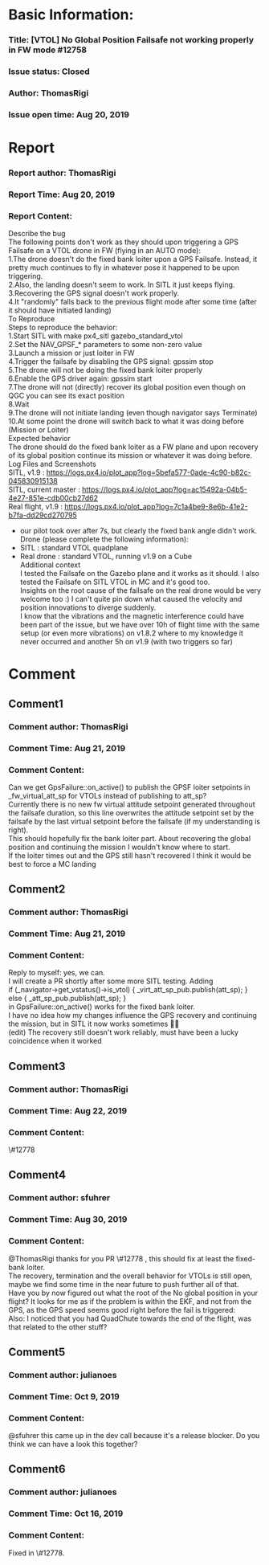 # Basic Information:
### Title:  [VTOL] No Global Position Failsafe not working properly in FW mode #12758 
### Issue status: Closed
### Author: ThomasRigi
### Issue open time: Aug 20, 2019
# Report
### Report author: ThomasRigi
### Report Time: Aug 20, 2019
### Report Content:   
Describe the bug    
The following points don't work as they should upon triggering a GPS Failsafe on a VTOL drone in FW (flying in an AUTO mode):  
1.The drone doesn't do the fixed bank loiter upon a GPS Failsafe. Instead, it pretty much continues to fly in whatever pose it happened to be upon triggering.  
2.Also, the landing doesn't seem to work. In SITL it just keeps flying.  
3.Recovering the GPS signal doesn't work properly.  
4.It "randomly" falls back to the previous flight mode after some time (after it should have initiated landing)  
To Reproduce    
Steps to reproduce the behavior:  
1.Start SITL with make px4_sitl gazebo_standard_vtol  
2.Set the NAV_GPSF_* parameters to some non-zero value  
3.Launch a mission or just loiter in FW  
4.Trigger the failsafe by disabling the GPS signal: gpssim stop  
5.The drone will not be doing the fixed bank loiter properly  
6.Enable the GPS driver again: gpssim start  
7.The drone will not (directly) recover its global position even though on QGC you can see its exact position  
8.Wait  
9.The drone will not initiate landing (even though navigator says Terminate)  
10.At some point the drone will switch back to what it was doing before (Mission or Loiter)  
Expected behavior    
The drone should do the fixed bank loiter as a FW plane and upon recovery of its global position continue its mission or whatever it was doing before.  
Log Files and Screenshots    
SITL, v1.9 : https://logs.px4.io/plot_app?log=5befa577-0ade-4c90-b82c-045830915138    
SITL, current master : https://logs.px4.io/plot_app?log=ac15492a-04b5-4e27-851e-cdb00cb27d62  
Real flight, v1.9 : https://logs.px4.io/plot_app?log=7c1a4be9-8e6b-41e2-b7fa-dd29cd270795  
- our pilot took over after 7s, but clearly the fixed bank angle didn't work.    
Drone (please complete the following information):  
- SITL : standard VTOL quadplane  
- Real drone : standard VTOL, running v1.9 on a Cube  
Additional context    
I tested the Failsafe on the Gazebo plane and it works as it should. I also tested the Failsafe on SITL VTOL in MC and it's good too.  
Insights on the root cause of the failsafe on the real drone would be very welcome too :) I can't quite pin down what caused the velocity and position innovations to diverge suddenly.    
I know that the vibrations and the magnetic interference could have been part of the issue, but we have over 10h of flight time with the same setup (or even more vibrations) on v1.8.2 where to my knowledge it never occurred and another 5h on v1.9 (with two triggers so far)  

# Comment
## Comment1
### Comment author: ThomasRigi
### Comment Time: Aug 21, 2019
### Comment Content:   
Can we get GpsFailure::on_active() to publish the GPSF loiter setpoints in _fw_virtual_att_sp for VTOLs instead of publishing to att_sp?  
Currently there is no new fw virtual attitude setpoint generated throughout the failsafe duration, so this line overwrites the attitude setpoint set by the failsafe by the last virtual setpoint before the failsafe (if my understanding is right).  
This should hopefully fix the bank loiter part. About recovering the global position and continuing the mission I wouldn't know where to start.  
If the loiter times out and the GPS still hasn't recovered I think it would be best to force a MC landing  

## Comment2
### Comment author: ThomasRigi
### Comment Time: Aug 21, 2019
### Comment Content:   
Reply to myself: yes, we can.    
I will create a PR shortly after some more SITL testing. Adding    
            if (_navigator->get_vstatus()->is_vtol) { _virt_att_sp_pub.publish(att_sp); } else { _att_sp_pub.publish(att_sp); }    
in GpsFailure::on_active() works for the fixed bank loiter.    
I have no idea how my changes influence the GPS recovery and continuing the mission, but in SITL it now works sometimes 🤷‍♂️    
(edit) The recovery still doesn't work reliably, must have been a lucky coincidence when it worked  

## Comment3
### Comment author: ThomasRigi
### Comment Time: Aug 22, 2019
### Comment Content:   
\\\#12778  

## Comment4
### Comment author: sfuhrer
### Comment Time: Aug 30, 2019
### Comment Content:   
@ThomasRigi thanks for you PR \\\#12778 , this should fix at least the fixed-bank loiter.  
The recovery, termination and the overall behavior for VTOLs is still open, maybe we find some time in the near future to push further all of that.  
Have you by now figured out what the root of the No global position in your flight? It looks for me as if the problem is within the EKF, and not from the GPS, as the GPS speed seems good right before the fail is triggered:    
Also: I noticed that you had QuadChute towards the end of the flight, was that related to the other stuff?  

## Comment5
### Comment author: julianoes
### Comment Time: Oct 9, 2019
### Comment Content:   
@sfuhrer this came up in the dev call because it's a release blocker. Do you think we can have a look this together?  

## Comment6
### Comment author: julianoes
### Comment Time: Oct 16, 2019
### Comment Content:   
Fixed in \\\#12778.  
